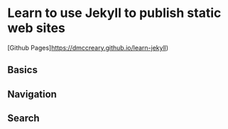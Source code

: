 # Learn to use Jekyll to publish static web sites
[Github Pages]https://dmccreary.github.io/learn-jekyll)
## Basics
## Navigation
## Search
